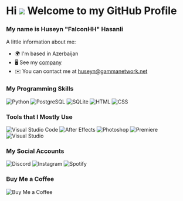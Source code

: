 # Hi ![](https://user-images.githubusercontent.com/18350557/176309783-0785949b-9127-417c-8b55-ab5a4333674e.gif) Welcome to my GitHub Profile

### My name is Huseyn "FalconHH" Hasanli

A little information about me:
* 🌍  I'm based in Azerbaijan
* 🖥️  See my [company](http://gammanetwork.net/eng/developers)
* ✉️  You can contact me at [huseyn@gammanetwork.net](mailto:huseyn@gammanetwork.net)

### My Programming Skills
![Python](https://ziadoua.github.io/m3-Markdown-Badges/badges/Python/python3.svg) 
![PostgreSQL](https://ziadoua.github.io/m3-Markdown-Badges/badges/PostgreSQL/postgresql1.svg) 
![SQLite](https://ziadoua.github.io/m3-Markdown-Badges/badges/SQLite/sqlite1.svg) 
![HTML](https://ziadoua.github.io/m3-Markdown-Badges/badges/HTML/html1.svg) 
![CSS](https://ziadoua.github.io/m3-Markdown-Badges/badges/CSS/css1.svg) 

### Tools that I Mostly Use
![Visual Studio Code](https://ziadoua.github.io/m3-Markdown-Badges/badges/VisualStudioCode/visualstudiocode1.svg) 
![After Effects](https://ziadoua.github.io/m3-Markdown-Badges/badges/AfterEffects/aftereffects1.svg) 
![Photoshop](https://ziadoua.github.io/m3-Markdown-Badges/badges/Photoshop/photoshop1.svg) 
![Premiere](https://ziadoua.github.io/m3-Markdown-Badges/badges/Premiere/premiere1.svg) 
![Visual Studio](https://ziadoua.github.io/m3-Markdown-Badges/badges/VisualStudio/visualstudio1.svg) 

### My Social Accounts
![Discord](https://ziadoua.github.io/m3-Markdown-Badges/badges/Discord/discord1.svg) 
![Instagram](https://ziadoua.github.io/m3-Markdown-Badges/badges/Instagram/instagram1.svg) 
![Spotify](https://ziadoua.github.io/m3-Markdown-Badges/badges/Spotify/spotify3.svg) 

### Buy Me a Coffee
![Buy Me a Coffee](https://ziadoua.github.io/m3-Markdown-Badges/badges/BuyMeACoffee/buymeacoffee1.svg)
